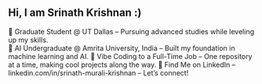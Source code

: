 ## Hi, I am Srinath Krishnan :)
🏫 Graduate Student @ UT Dallas – Pursuing advanced studies while leveling up my skills.</br>
🤖 AI Undergraduate @ Amrita University, India – Built my foundation in machine learning and AI.
🎸 Vibe Coding to a Full-Time Job – One repository at a time, making cool projects along the way.
🔗 Find Me on LinkedIn – linkedin.com/in/srinath-murali-krishnan – Let’s connect!
